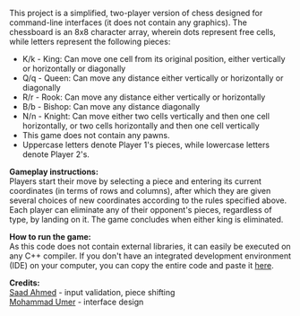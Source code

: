 This project is a simplified, two-player version of chess designed for command-line interfaces (it does not contain any graphics). The chessboard is an 8x8 character array, wherein dots represent free cells, while letters represent the following pieces:
- K/k - King: Can move one cell from its original position, either vertically or horizontally or diagonally
- Q/q - Queen: Can move any distance either vertically or horizontally or diagonally
- R/r - Rook: Can move any distance either vertically or horizontally
- B/b - Bishop: Can move any distance diagonally
- N/n - Knight: Can move either two cells vertically and then one cell horizontally, or two cells horizontally and then one cell vertically
- This game does not contain any pawns.
- Uppercase letters denote Player 1's pieces, while lowercase letters denote Player 2's.

**Gameplay instructions:**\
Players start their move by selecting a piece and entering its current coordinates (in terms of rows and columns), after which they are given several choices of new coordinates according to the rules specified above. Each player can eliminate any of their opponent's pieces, regardless of type, by landing on it. The game concludes when either king is eliminated.

**How to run the game:**\
As this code does not contain external libraries, it can easily be executed on any C++ compiler. If you don't have an integrated development environment (IDE) on your computer, you can  copy the entire code and paste it [here](https://www.programiz.com/cpp-programming/online-compiler/).

**Credits:**\
[Saad Ahmed](https://linkedin.com/in/saadahmed1084) - input validation, piece shifting\
[Mohammad Umer](https://linkedin.com/in/mohammad-umer-1506bb250) - interface design
